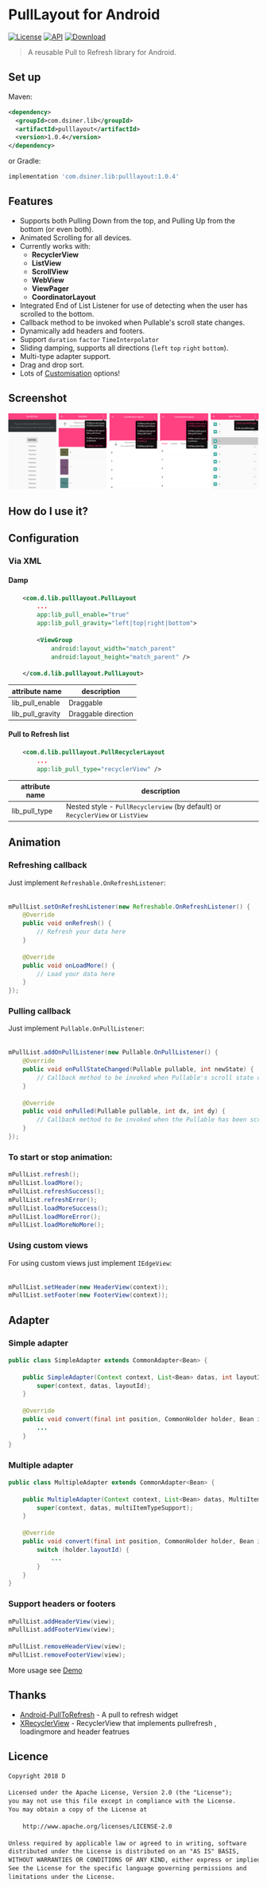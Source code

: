 # PullLayout for Android

[![License](https://img.shields.io/badge/license-Apache%202-green.svg)](https://www.apache.org/licenses/LICENSE-2.0)
[![API](https://img.shields.io/badge/API-11%2B-green.svg?style=flat)](https://android-arsenal.com/api?level=11)
[![Download](https://api.bintray.com/packages/dsiner/maven/pulllayout/images/download.svg) ](https://bintray.com/dsiner/maven/pulllayout/_latestVersion)

> A reusable Pull to Refresh library for Android.

## Set up
Maven:
```xml
<dependency>
  <groupId>com.dsiner.lib</groupId>
  <artifactId>pulllayout</artifactId>
  <version>1.0.4</version>
</dependency>
```
or Gradle:
```groovy
implementation 'com.dsiner.lib:pulllayout:1.0.4'
```

## Features
 * Supports both Pulling Down from the top, and Pulling Up from the bottom (or even both).
 * Animated Scrolling for all devices.
 * Currently works with:
 	* **RecyclerView**
 	* **ListView**
 	* **ScrollView**
 	* **WebView**
 	* **ViewPager**
 	* **CoordinatorLayout**
 * Integrated End of List Listener for use of detecting when the user has scrolled to the bottom.
 * Callback method to be invoked when Pullable's scroll state changes.
 * Dynamically add headers and footers.
 * Support `duration` `factor` `TimeInterpolator`
 * Sliding damping, supports all directions (`left` `top` `right` `bottom`).
 * Multi-type adapter support.
 * Drag and drop sort.
 * Lots of [Customisation](https://github.com/Dsiner/PullLayout/blob/master/app/src/main/java/com/d/pulllayout/MainActivity.java) options!

## Screenshot
![Artboard](https://github.com/Dsiner/Resouce/blob/master/lib/PullLayout/pulllayout.png)

## How do I use it?

## Configuration ##

### Via XML ###
#### Damp ####
```XML
    <com.d.lib.pulllayout.PullLayout
        ...
        app:lib_pull_enable="true"
        app:lib_pull_gravity="left|top|right|bottom">

        <ViewGroup
            android:layout_width="match_parent"
            android:layout_height="match_parent" />

    </com.d.lib.pulllayout.PullLayout>
```

|  attribute name | description |
|---|---|
| lib_pull_enable  | Draggable |
| lib_pull_gravity  | Draggable direction |

#### Pull to Refresh list ####
```XML
    <com.d.lib.pulllayout.PullRecyclerLayout
        ...
        app:lib_pull_type="recyclerView" />
```

|  attribute name | description |
|---|---|
| lib_pull_type | Nested style - `PullRecyclerview` (by default) or `RecyclerView` or `ListView` |

## Animation ##

### Refreshing callback ###
Just implement `Refreshable.OnRefreshListener`:

```Java

mPullList.setOnRefreshListener(new Refreshable.OnRefreshListener() {
    @Override
    public void onRefresh() {
        // Refresh your data here
    }

    @Override
    public void onLoadMore() {
        // Load your data here
    }
});
```

### Pulling callback ###
Just implement `Pullable.OnPullListener`:

```Java

mPullList.addOnPullListener(new Pullable.OnPullListener() {
    @Override
    public void onPullStateChanged(Pullable pullable, int newState) {
        // Callback method to be invoked when Pullable's scroll state changes.
    }

    @Override
    public void onPulled(Pullable pullable, int dx, int dy) {
        // Callback method to be invoked when the Pullable has been scrolled.
    }
});
```

### To start or stop animation: ###

```Java
mPullList.refresh();
mPullList.loadMore();
mPullList.refreshSuccess();
mPullList.refreshError();
mPullList.loadMoreSuccess();
mPullList.loadMoreError();
mPullList.loadMoreNoMore();
```

### Using custom views ###
For using custom views just implement `IEdgeView`:

```Java

mPullList.setHeader(new HeaderView(context));
mPullList.setFooter(new FooterView(context));
```

## Adapter ##

### Simple adapter ###
```Java
public class SimpleAdapter extends CommonAdapter<Bean> {

    public SimpleAdapter(Context context, List<Bean> datas, int layoutId) {
        super(context, datas, layoutId);
    }

    @Override
    public void convert(final int position, CommonHolder holder, Bean item) {
        ...
    }
}
```

### Multiple adapter ###
```Java
public class MultipleAdapter extends CommonAdapter<Bean> {

    public MultipleAdapter(Context context, List<Bean> datas, MultiItemTypeSupport<Bean> multiItemTypeSupport) {
        super(context, datas, multiItemTypeSupport);
    }

    @Override
    public void convert(final int position, CommonHolder holder, Bean item) {
        switch (holder.layoutId) {
            ...
        }
    }
}
```

### Support headers or footers ###
```Java
mPullList.addHeaderView(view);
mPullList.addFooterView(view);

mPullList.removeHeaderView(view);
mPullList.removeFooterView(view);
```

More usage see [Demo](app/src/main/java/com/d/pulllayout/MainActivity.java)

## Thanks
- [Android-PullToRefresh](https://github.com/chrisbanes/Android-PullToRefresh)  - A pull to refresh widget
- [XRecyclerView](https://github.com/jianghejie/XRecyclerView)  - RecyclerView that implements pullrefresh , loadingmore and header featrues

## Licence

```txt
Copyright 2018 D

Licensed under the Apache License, Version 2.0 (the "License");
you may not use this file except in compliance with the License.
You may obtain a copy of the License at

    http://www.apache.org/licenses/LICENSE-2.0

Unless required by applicable law or agreed to in writing, software
distributed under the License is distributed on an "AS IS" BASIS,
WITHOUT WARRANTIES OR CONDITIONS OF ANY KIND, either express or implied.
See the License for the specific language governing permissions and
limitations under the License.
```
